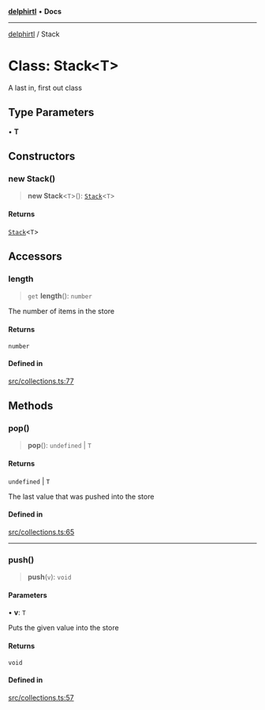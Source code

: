 [**delphirtl**](../README.md) • **Docs**

***

[delphirtl](../globals.md) / Stack

# Class: Stack\<T\>

A last in, first out class

## Type Parameters

• **T**

## Constructors

### new Stack()

> **new Stack**\<`T`\>(): [`Stack`](Stack.md)\<`T`\>

#### Returns

[`Stack`](Stack.md)\<`T`\>

## Accessors

### length

> `get` **length**(): `number`

The number of items in the store

#### Returns

`number`

#### Defined in

[src/collections.ts:77](https://github.com/chuacw/delphirtl/blob/330aebacf278bc1990fa50cf42ddc34bae1be0d7/src/collections.ts#L77)

## Methods

### pop()

> **pop**(): `undefined` \| `T`

#### Returns

`undefined` \| `T`

The last value that was pushed into the store

#### Defined in

[src/collections.ts:65](https://github.com/chuacw/delphirtl/blob/330aebacf278bc1990fa50cf42ddc34bae1be0d7/src/collections.ts#L65)

***

### push()

> **push**(`v`): `void`

#### Parameters

• **v**: `T`

Puts the given value into the store

#### Returns

`void`

#### Defined in

[src/collections.ts:57](https://github.com/chuacw/delphirtl/blob/330aebacf278bc1990fa50cf42ddc34bae1be0d7/src/collections.ts#L57)
